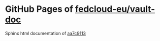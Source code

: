 GitHub Pages of [fedcloud-eu/vault-doc](https://github.com/fedcloud-eu/vault-doc.git)
===
Sphinx html documentation of [aa7c9113](https://github.com/fedcloud-eu/vault-doc/tree/aa7c91136252b16305d357d28162e1f116969d75)
